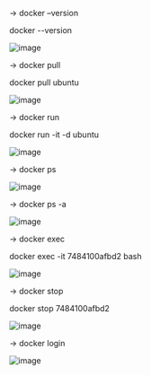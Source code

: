 -> docker –version

docker --version

![image](https://user-images.githubusercontent.com/103023305/164104531-184ab214-e29d-4e75-8602-b883adf764b9.png)

 -> docker pull
 
docker pull ubuntu

![image](https://user-images.githubusercontent.com/103023305/164104951-ac485a9f-b793-4ef1-9243-bdeee6de6a38.png)

-> docker run

docker run -it -d ubuntu

![image](https://user-images.githubusercontent.com/103023305/164105244-84f36437-300a-4abb-825e-885ca65bf870.png)

-> docker ps

![image](https://user-images.githubusercontent.com/103023305/164105402-23e70133-1cd0-4793-9652-57f9692ca6a9.png)

-> docker ps -a

![image](https://user-images.githubusercontent.com/103023305/164105588-0a4d31de-f7e9-4e88-9700-475b2e5d48f5.png)

-> docker exec

 docker exec -it 7484100afbd2 bash

![image](https://user-images.githubusercontent.com/103023305/164105769-ce7ac742-a74a-4913-a638-023340a34bcb.png)

-> docker stop

docker stop 7484100afbd2

![image](https://user-images.githubusercontent.com/103023305/164106445-bfb380b0-bb89-438e-9c8d-fa134580e062.png)

-> docker login

![image](https://user-images.githubusercontent.com/103023305/164106582-e94326a9-cba5-46f3-9ef6-160012e6248e.png)
